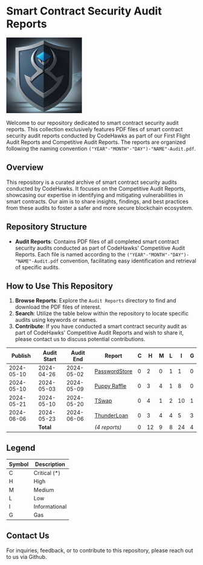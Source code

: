 # Smart Contract Security Audit Reports

<img src="./501stAudits.png" alt="Riiz0" width="200">

Welcome to our repository dedicated to smart contract security audit reports. This collection exclusively features PDF files of smart contract security audit reports conducted by CodeHawks as part of our First Flight Audit Reports and Competitive Audit Reports. The reports are organized following the naming convention `("YEAR"-"MONTH"-"DAY")-"NAME"-Audit.pdf`.

## Overview

This repository is a curated archive of smart contract security audits conducted by CodeHawks. It focuses on the Competitive Audit Reports, showcasing our expertise in identifying and mitigating vulnerabilities in smart contracts. Our aim is to share insights, findings, and best practices from these audits to foster a safer and more secure blockchain ecosystem.

## Repository Structure

- **Audit Reports**: Contains PDF files of all completed smart contract security audits conducted as part of CodeHawks' Competitive Audit Reports. Each file is named according to the `("YEAR"-"MONTH"-"DAY")-"NAME"-Audit.pdf` convention, facilitating easy identification and retrieval of specific audits.

## How to Use This Repository

1. **Browse Reports**: Explore the `Audit Reports` directory to find and download the PDF files of interest.
2. **Search**: Utilize the table below within the repository to locate specific audits using keywords or names.
3. **Contribute**: If you have conducted a smart contract security audit as part of CodeHawks' Competitive Audit Reports and wish to share it, please contact us to discuss potential contributions.

| Publish    | Audit Start | Audit End  | Report                                                                               | C   | H   | M   | L   | I   | G   |
| ---------- | ----------- | ---------- | ------------------------------------------------------------------------------------ | --- | --- | --- | --- | --- | --- |
| 2024-05-10 | 2024-04-26  | 2024-05-02 | [PasswordStore](./Audit%20Reports/2024-05-02-passwordstore-audit.pdf)                | 0   | 2   | 0   | 1   | 1   | 0   |
| 2024-05-10 | 2024-05-03  | 2024-05-09 | [Puppy Raffle](./Audit%20Reports/2024-05-09-puppy-raffle-audit.pdf)                  | 0   | 3   | 4   | 1   | 8   | 0   |
| 2024-05-21 | 2024-05-10  | 2024-05-20 | [TSwap](./Audit%20Reports/2024-05-20-tswap-audit.pdf)                                | 0   | 4   | 1   | 2   | 10  | 1   |
| 2024-06-06 | 2024-05-23  | 2024-06-06 | [ThunderLoan](./Audit%20Reports/2024-06-06-thunderloan-audit.pdf)                    | 0   | 3   | 4   | 4   | 5   | 3   |
|            | **Total**   |            | _(4 reports)_                                                                        | 0   | 12  | 9   | 8   | 24  | 4   |

## Legend

| Symbol | Description   |
| ------ | ------------- |
| C      | Critical (*)  |
| H      | High          |
| M      | Medium        |
| L      | Low           |
| I      | Informational |
| G      | Gas           |

## Contact Us

For inquiries, feedback, or to contribute to this repository, please reach out to us via Github.
